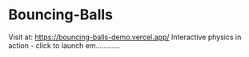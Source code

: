 # Bouncing-Balls

Visit at: https://bouncing-balls-demo.vercel.app/
Interactive physics in action - click to launch em............
